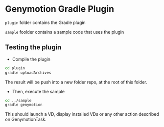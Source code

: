 Genymotion Gradle Plugin
========================

`plugin` folder contains the Gradle plugin

`sample` foolder contains a sample code that uses the plugin


Testing the plugin
------------------

 - Compile the plugin

```sh
cd plugin
gradle uploadArchives
```

The result will be push into a new folder repo, at the root of this folder.

 - Then, execute the sample

```sh
cd ../sample
gradle genymotion
```

This should launch a VD, display installed VDs or any other action described on GenymotionTask.


